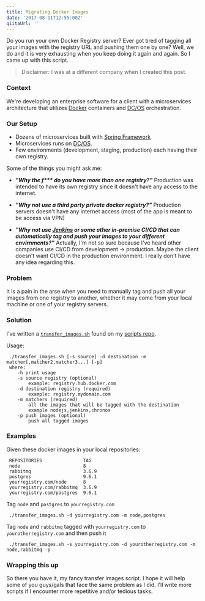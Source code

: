 ```yaml
---
title: Migrating Docker Images
date: '2017-08-11T12:55:00Z'
qiitaUrl: ''
---
```


Do you run your own Docker Registry server? Ever got tired of tagging
all your images with the registry URL and pushing them one by one? Well,
we do and it is very exhausting when you keep doing it again and again. So
I came up with this script.

<!--excerpt-->

> Disclaimer: I was at a different company when I created this post.

### Context

We're developing an enterprise software for a client with a microservices
architecture that utilizes [Docker][] containers and [DC/OS][]
orchestration.

### Our Setup

- Dozens of microservices built with [Spring Framework][]
- Microservices runs on [DC/OS][].
- Few environments (development, staging, production) each having their
  own registry.

Some of the things you might ask me:

- **_"Why the f\*\*\* do you have more than one registry?"_**
  Production was intended to have its own registry since it doesn't have
  any access to the internet.

- **_"Why not use a third party private docker registry?"_**
  Production servers doesn't have any internet access (most of the app
  is meant to be access via VPN)

- **_"Why not use [Jenkins][] or some other in-premise CI/CD that
  can automatically tag and push your images to your different
  envirnments?"_**
  Actually, I'm not so sure because I've heard other companies use CI/CD
  from development -> production. Maybe the client doesn't want CI/CD in
  the production environment. I really don't have any idea regarding this.

### Problem

It is a pain in the arse when you need to manually tag and push all your
images from one registry to another, whether it may come from your local
machine or one of your registry servers.

### Solution

I've written a [`transfer_images.sh`][transferscript] found on my
[scripts repo][scriptsrepo].

Usage:

```shell
 ./transfer_images.sh [-s source] -d destination -m matcher[,matcher2,matcher3...] [-p]
 where:
    -h print usage
    -s source registry (optional)
        example: registry.hub.docker.com
    -d destination registry (required)
        example: registry.mydomain.com
    -m matchers (required)
        all the images that will be tagged with the destination
        example nodejs,jenkins,chronos
    -p push images (optional)
        push all tagged images
```

### Examples

Given these docker images in your local repositories:

```shell
 REPOSITORIES               TAG
 node                       8
 rabbitmq                   3.6.9
 postgres                   9.6.1
 yourregistry.com/node      8
 yourregistry.com/rabbitmq  3.6.9
 yourregistry.com/postgres  9.6.1
```

Tag `node` and `postgres` to `yourregistry.com`

```shell
 ./transfer_images.sh -d yourregistry.com -m node,postgres
```

Tag `node` and `rabbitmq` tagged with `yourregistry.com` to `yourotherregistry.com` and then push it

```shell
 ./transfer_images.sh -s yourregistry.com -d yourotherregistry.com -m node,rabbitmq -p
```

### Wrapping this up

So there you have it, my fancy transfer images script. I hope it will help
some of you guys/gals that face the same problem as I did. I'll write
more scripts if I encounter more repetitive and/or tedious tasks.

[docker]: https://www.docker.com/
[spring framework]: https://spring.io/
[dc/os]: https://dcos.io/
[jenkins]: https://jenkins.io/
[transferscript]: https://github.com/nasvillanueva/scripts/blob/master/transfer_images.sh
[scriptsrepo]: https://github.com/nasvillanueva/scripts
